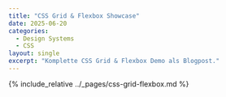 ```yaml
---
title: "CSS Grid & Flexbox Showcase"
date: 2025-06-20
categories:
  - Design Systems
  - CSS
layout: single
excerpt: "Komplette CSS Grid & Flexbox Demo als Blogpost."
---
```


{% include_relative ../_pages/css-grid-flexbox.md %}
